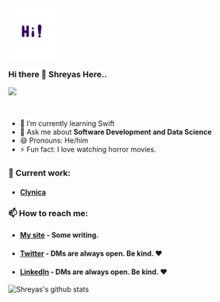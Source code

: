 <img src="https://github.com/shreyaspapi/shreyaspapi/blob/main/Hi.gif" alt="alt text" width="100" height="100" />

### Hi there 👋 Shreyas Here..

![](https://visitor-badge.glitch.me/badge?page_id=shreyaspapi.shreyaspapi)

<br />

- 🌱 I’m currently learning Swift
- 💬 Ask me about **Software Development and Data Science**
- 😄 Pronouns: He/him
- ⚡ Fun fact: I love watching horror movies.


### 🔭 Current work: 

- #### [Clynica](https://clynica.tech/)

### 📫 How to reach me:
 - #### [My site](https://shreyaspapi.github.io) - Some writing.
 - #### [Twitter](https://twitter.com/spapinwar) - DMs are always open. Be kind. ❤️
 - #### [LinkedIn](https://www.linkedin.com/in/shreyaspapi) - DMs are always open. Be kind. ❤️

![Shreyas's github stats](https://github-readme-stats.vercel.app/api?username=shreyaspapi&show_icons=true&hide_border=true)
